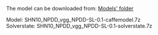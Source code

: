 The model can be downloaded from: [Models' folder](https://drive.google.com/open?id=1Amp9jJSu32tZ_DHe_ljziGzC-fE42Pfg)

Model: SHN10_NPDD_vgg_NPDD-SL-0.1-caffemodel.7z<br>
Solverstate: SHN10_NPDD_vgg_NPDD-SL-0.1-solverstate.7z
